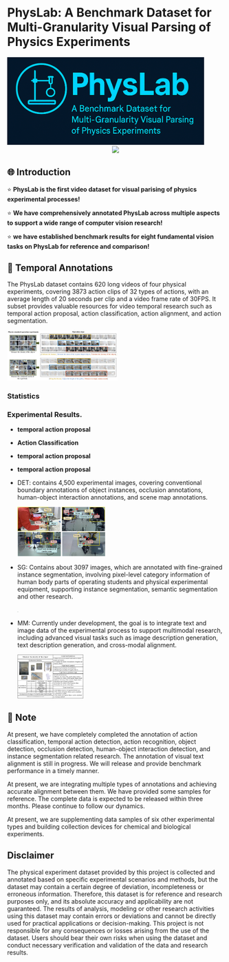 # PhysLab: A Benchmark Dataset for Multi-Granularity Visual Parsing of Physics Experiments

<img src="img/Logo.png" alt="Logo" style="zoom: 45%;" />

<div align="center"><img src="https://img.shields.io/badge/Version-1.0--alpha-brightgreen"> </div>

## 🌐 Introduction

⭐ **PhysLab is the first video dataset for visual parising of physics experimental processes!**

⭐ **We have comprehensively annotated PhysLab across multiple aspects to support a wide range of computer vision research!**

⭐ **we have established benchmark results for eight fundamental vision tasks on PhysLab for reference and comparison!**

## 🔎 Temporal Annotations

The PhysLab dataset contains 620 long videos of four physical experiments, covering 3873 action clips of 32 types of actions, with an average length of 20 seconds per clip and a video frame rate of 30FPS. It subset provides valuable resources for video temporal research such as temporal action proposal, action classification, action alignment, and action segmentation.

  <img src="img/Fig. 1.jpg" alt="Fig. 1" style="zoom:25%;" />

### Statistics

### Experimental Results.

- **temporal action proposal**

- **Action Classification**

- **temporal action proposal**

- **temporal action proposal**



- DET: contains 4,500 experimental images, covering conventional boundary annotations of object instances, occlusion annotations, human-object interaction annotations, and scene map annotations.

  <img src="img/intro.jpg" alt="图4-1" style="zoom: 25%;" />

- SG: Contains about 3097 images, which are annotated with fine-grained instance segmentation, involving pixel-level category information of human body parts of operating students and physical experimental equipment, supporting instance segmentation, semantic segmentation and other research.

  <img src="img/Fig. 3.jpg" alt="图4-1" style="zoom: 5%;" />

- MM: Currently under development, the goal is to integrate text and image data of the experimental process to support multimodal research, including advanced visual tasks such as image description generation, text description generation, and cross-modal alignment.

  <img src="img/Fig. 2.jpg" alt="Fig. 2" style="zoom:15%;" />

## 📣 Note

At present, we have completely completed the annotation of action classification, temporal action detection, action recognition, object detection, occlusion detection, human-object interaction detection, and instance segmentation related research. The annotation of visual text alignment is still in progress. We will release and provide benchmark performance in a timely manner.

At present, we are integrating multiple types of annotations and achieving accurate alignment between them. We have provided some samples for reference. The complete data is expected to be released within three months. Please continue to follow our dynamics.

At present, we are supplementing data samples of six other experimental types and building collection devices for chemical and biological experiments.

## Disclaimer

The physical experiment dataset provided by this project is collected and annotated based on specific experimental scenarios and methods, but the dataset may contain a certain degree of deviation, incompleteness or erroneous information. Therefore, this dataset is for reference and research purposes only, and its absolute accuracy and applicability are not guaranteed. The results of analysis, modeling or other research activities using this dataset may contain errors or deviations and cannot be directly used for practical applications or decision-making. This project is not responsible for any consequences or losses arising from the use of the dataset. Users should bear their own risks when using the dataset and conduct necessary verification and validation of the data and research results.


